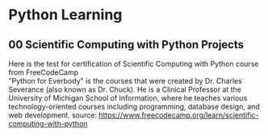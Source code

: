 # Python Learning

## 00 Scientific Computing with Python Projects

Here is the test for certification of Scientific Computing with Python course from FreeCodeCamp <br />
"Python for Everbody" is the courses that were created by Dr. Charles Severance (also known as Dr. Chuck). He is a Clinical Professor at the University of Michigan School of Information, where he teaches various technology-oriented courses including programming, database design, and web development.
source: https://www.freecodecamp.org/learn/scientific-computing-with-python
